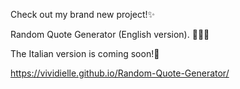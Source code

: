 Check out my brand new project!✨

Random Quote Generator (English version). 📖🔖💡

The Italian version is coming soon!🚀

https://vividielle.github.io/Random-Quote-Generator/
